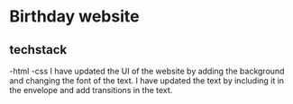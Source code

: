 # Birthday website

## techstack

-html
-css
I have updated the UI of the website by adding the background and changing the font of the text. I have updated the text by  including it in the envelope and add transitions in the text.

